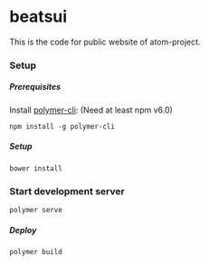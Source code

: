 # beatsui

This is the code for public website of atom-project. 

### Setup

##### Prerequisites

Install [polymer-cli](https://github.com/Polymer/polymer-cli):
(Need at least npm v6.0)

    npm install -g polymer-cli


##### Setup
    bower install

### Start development server
    polymer serve

##### Deploy
    polymer build